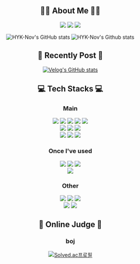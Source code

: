 <div align="center">
  
## 🙋‍♀️ About Me 🙋‍♀️

<a href="https://lavish-centipede-0b6.notion.site/Hur-Yukyung-b30f81ff5a254a9a9c4fe0d119003305?pvs=4" target="_blank"><img src="https://img.shields.io/badge/Notion-000000?style=for-the-badge&logo=notion&logoColor=ffffff"/></a>
<a href="https://velog.io/@yundori97" target="_blank"><img src="https://img.shields.io/badge/Velog-20C997?style=for-the-badge&logo=velog&logoColor=ffffff"/></a>
<a href="mailto:yundori97@gmail.com" target="_blank"><img src="https://img.shields.io/badge/yundori97@gmail.com-EA4335?style=for-the-badge&logo=gmail&logoColor=ffffff"/></a>

![HYK-Nov's GitHub stats](https://github-readme-stats.vercel.app/api?username=HYK-Nov&show_icons=true)
![HYK-Nov's Github stats](https://github-readme-stats.vercel.app/api/top-langs/?username=HYK-Nov&show_icons=true&hide_border=true&title_color=004386&icon_color=004386&layout=compact)
<br/>

## 📝 Recently Post 📝
[![Velog's GitHub stats](https://velog-readme-stats.vercel.app/api/redirect?name=yundori97&tag=github)](https://github.com/eungyeole/velog-readme-stats)

## 💻 Tech Stacks 💻
### Main
<img src="https://img.shields.io/badge/HTML-E34F26?style=for-the-badge&logo=html5&logoColor=ffffff"/>
<img src="https://img.shields.io/badge/CSS-1572B6?style=for-the-badge&logo=css3&logoColor=ffffff"/>
<img src="https://img.shields.io/badge/React-61DAFB?style=for-the-badge&logo=react&logoColor=ffffff"/>
<img src="https://img.shields.io/badge/TypeScript-3178C6?style=for-the-badge&logo=typescript&logoColor=ffffff"/>
<img src="https://img.shields.io/badge/JavaScript-F7DF1E?style=for-the-badge&logo=javascript&logoColor=ffffff"/>
<br>
<img src="https://img.shields.io/badge/Mantine-339AF0?style=for-the-badge&logo=mantine&logoColor=ffffff"/>
<img src="https://img.shields.io/badge/Bootstrap-7952B3?style=for-the-badge&logo=bootstrap&logoColor=ffffff"/>
<img src="https://img.shields.io/badge/MUI-007FFF?style=for-the-badge&logo=mui&logoColor=ffffff"/>
<br>
<img src="https://img.shields.io/badge/WebStorm-000000?style=for-the-badge&logo=webstorm&logoColor=ffffff"/>
<img src="https://img.shields.io/badge/Visual Studio Code-007ACC?style=for-the-badge&logo=visualstudiocode&logoColor=ffffff"/>
<img src="https://img.shields.io/badge/IntelliJ IDEA-000000?style=for-the-badge&logo=intellijidea&logoColor=ffffff"/>

### Once I've used
<img src="https://img.shields.io/badge/Java-437291?style=for-the-badge&logo=openjdk&logoColor=ffffff"/>
<img src="https://img.shields.io/badge/Spring Boot-6DB33F?style=for-the-badge&logo=springboot&logoColor=ffffff"/>
<img src="https://img.shields.io/badge/MySQL-4479A1?style=for-the-badge&logo=mysql&logoColor=ffffff"/>
<br>
<img src="https://img.shields.io/badge/jQuery-0769AD?style=for-the-badge&logo=jquery&logoColor=ffffff"/>

### Other
<img src="https://img.shields.io/badge/Photoshop-31A8FF?style=for-the-badge&logo=adobephotoshop&logoColor=ffffff"/>
<img src="https://img.shields.io/badge/Illustrator-FF9A00?style=for-the-badge&logo=adobeillustrator&logoColor=ffffff"/>
<img src="https://img.shields.io/badge/Indesign-FF3366?style=for-the-badge&logo=adobeindesign&logoColor=ffffff"/>
<br>
<img src="https://img.shields.io/badge/Figma-F24E1E?style=for-the-badge&logo=figma&logoColor=ffffff"/>
<img src="https://img.shields.io/badge/Adobe XD-FF61F6?style=for-the-badge&logo=adobexd&logoColor=ffffff"/>

## 🥇 Online Judge 🥇
### boj
[![Solved.ac프로필](http://mazassumnida.wtf/api/v2/generate_badge?boj=yundori97)](https://solved.ac/yundori97)
</div>
